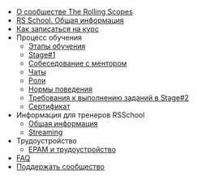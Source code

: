 - [О сообществе The Rolling Scopes](rs-overview.md)
- [RS School. Общая информация](rs-school-overview.md)
- [Как записаться на курс](how-to-enroll.md)
- Процесс обучения
  - [Этапы обучения](rs-school-stages.md)
  - [Stage#1](stage1.md)
  - [Собеседование с ментором](technical-screening.md)
  - [Чаты](rs-school-chats.md)
  - [Роли](rs-school-roles.md)
  - [Нормы поведения](code-of-conduct.md)
  - [Требования к выполнению заданий в Stage#2](stage2-tasks-requirements.md)
  - [Сертификат](rs-school-certificate.md)
- Информация для тренеров RSSchool
  - [Общая информация](rs-school-trainer.md)
  - [Streaming](streaming.md)
- Трудоустройство
  - [EPAM и трудоустройство](epam.md)
- [FAQ](README.md)
- [Поддержать сообщество](fundraiser.md)